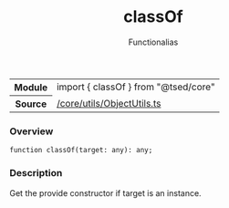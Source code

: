 
<header class="symbol-info-header"><h1 id="classof">classOf</h1><label class="symbol-info-type-label function">Function</label><label class="api-type-label alias" title="getClass">alias</label></header>
<!-- summary -->
<section class="symbol-info"><table class="is-full-width"><tbody><tr><th>Module</th><td><div class="lang-typescript"><span class="token keyword">import</span> { classOf }&nbsp;<span class="token keyword">from</span>&nbsp;<span class="token string">"@tsed/core"</span></div></td></tr><tr><th>Source</th><td><a href="https://github.com/Romakita/ts-express-decorators/blob/v4.26.2/src//core/utils/ObjectUtils.ts#L0-L0">/core/utils/ObjectUtils.ts</a></td></tr></tbody></table></section>
<!-- overview -->


### Overview


<pre><code class="typescript-lang ">function <span class="token function">classOf</span><span class="token punctuation">(</span>target<span class="token punctuation">:</span> <span class="token keyword">any</span><span class="token punctuation">)</span><span class="token punctuation">:</span> <span class="token keyword">any</span><span class="token punctuation">;</span></code></pre>


<!-- Parameters -->

<!-- Description -->


### Description

Get the provide constructor if target is an instance.

<!-- Members -->

